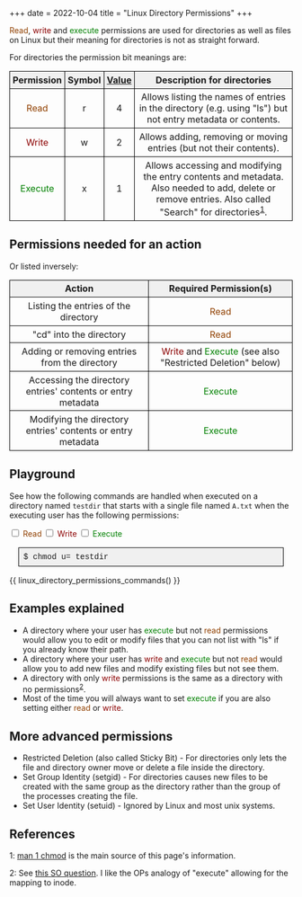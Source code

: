 +++
date = 2022-10-04
title = "Linux Directory Permissions"
+++
<style>
  table.styled {
    border-collapse: collapse;
  }
  .styled td, .styled th {
    border: thin solid black;
    text-align: center;
    padding: 0.3rem;
  }
  .styled thead tr {
    background-color: #F0F0F0;
    text-align: left;
  }
  .read {
    color: #904000;
  }
  .write {
    color: #8B0000;
  }
  .execute {
    color: #008000;
  }
  .term {
    font-family: Menlo, Consolas, Monaco, Liberation Mono, Lucida Console, monospace;
    border: thin solid black;
    padding: 0.5rem;
    margin: 1rem;
  }
  .term.command {
    background-color: #F0F0F0;
  }
  .term .output {
    white-space: pre;
    display: none;
  }
</style>

<span class="read">Read</span>, <span class="write">write</span> and <span class="execute">execute</span> permissions are used for directories as well as files on Linux but their meaning for directories is not as straight forward.

For directories the permission bit meanings are:

<table class="styled">
  <thead>
    <tr>
      <th>
        Permission
      </th>
      <th>
        Symbol
      </th>
      <th>
        <a href="https://en.wikipedia.org/wiki/File-system_permissions#Numeric_notation">Value</a>
      </th>
      <th>
        Description for directories
      </th>
    </tr>
  </thead>
  <tr>
    <td>
      <span class="read">Read</span>
    </td>
    <td>
      r
    </td>
    <td>
      4
    </td>
    <td>
      Allows listing the names of entries in the directory (e.g. using "ls") but not entry metadata or contents.
    </td>
  </tr>
  <tr>
    <td>
      <span class="write">Write</span>
    </td>
    <td>
      w
    </td>
    <td>
      2
    </td>
    <td>
      Allows adding, removing or moving entries (but not their contents).
    </td>
  </tr>
  <tr>
    <td>
      <span class="execute">Execute</span>
    </td>
    <td>
      x
    </td>
    <td>
      1
    </td>
    <td>
      Allows accessing and modifying the entry contents and metadata. Also needed to add, delete or remove entries. Also called "Search" for directories<sup><a href="#ref1">1</a></sup>.
    </td>
  </tr>
</table>

## Permissions needed for an action

Or listed inversely:

<table class="styled">
  <thead>
    <tr>
      <th>
        Action
      </th>
      <th>
        Required Permission(s)
      </th>
    </tr>
  </thead>
  <tr>
    <td>
      Listing the entries of the directory
    </td>
    <td>
      <span class="read">Read</span>
    </td>
  </tr>
  <tr>
    <td>
      "cd" into the directory
    </td>
    <td>
      <span class="read">Read</span>
    </td>
  </tr>
  <tr>
    <td>
      Adding or removing entries from the directory
    </td>
    <td>
      <span class="write">Write</span> and <span class="execute">Execute</span> (see also "Restricted Deletion" below)
    </td>
  </tr>
  <tr>
    <td>
      Accessing the directory entries' contents or entry metadata
    </td>
    <td>
      <span class="execute">Execute</span>
    </td>
  </tr>
  <tr>
    <td>
      Modifying the directory entries' contents or entry metadata
    </td>
    <td>
      <span class="execute">Execute</span>
    </td>
  </tr>
</table>


## Playground

See how the following commands are handled when executed on a directory named `testdir` that starts with a single file named `A.txt` when the executing user has the following permissions:

<form id="permissions_form">
  <span class="read">
    <input type="checkbox" id="read" name="read">
    <label for="read">Read</label>
  </span>
  <span class="write">
    <input type="checkbox" id="write" name="write">
    <label for="write">Write</label>
  </span>
  <span class="execute">
    <input type="checkbox" id="execute" name="execute">
    <label for="execute">Execute</label>
  </span>
</form>
<div class="term command">$ chmod u=<span id="mode"></span> testdir</div>

{{ linux_directory_permissions_commands() }}

<script>
  const r = document.getElementById("read");
  const w = document.getElementById("write");
  const x = document.getElementById("execute");
  const modeLabel = document.getElementById("mode");
  const form = document.getElementById("permissions_form");
  
  function updateOutputs() {
    let modeString = (r.checked ? "r" : "")
      + (w.checked ? "w" : "")
      + (x.checked ? "x" : "");
    modeLabel.innerHTML = modeString

    if (modeString == "") {
      modeString = "EMPTY";
    }
    const outputs = document.querySelectorAll(".term .output");
    for (output of outputs) {
      output.style.display = output.classList.contains(modeString) ? "block" : "none";
    }
  }

  updateOutputs();
  form.addEventListener("input", (evt) => {
    updateOutputs();
  });
</script>

## Examples explained

* A directory where your user has <span class="execute">execute</span> but not <span class="read">read</span> permissions would allow you to edit or modify files that you can not list with "ls" if you already know their path.
* A directory where your user has <span class="write">write</span> and <span class="execute">execute</span> but not <span class="read">read</span> would allow you to add new files and modify existing files but not see them.
* A directory with only <span class="write">write</span> permissions is the same as a directory with no permissions<sup><a href="#ref2">2</a></sup>.
* Most of the time you will always want to set <span class="execute">execute</span> if you are also setting either <span class="read">read</span> or <span class="write">write</span>.

## More advanced permissions

* Restricted Deletion (also called Sticky Bit) - For directories only lets the file and directory owner move or delete a file inside the directory. 
* Set Group Identity (setgid) - For directories causes new files to be created with the same group as the directory rather than the group of the processes creating the file.
* Set User Identity (setuid) - Ignored by Linux and most unix systems.

## References

<span id="ref1">1</span>: <a href="https://man7.org/linux/man-pages/man1/chmod.1.html">man 1 chmod</a> is the main source of this page's information.

<span id="ref2">2</span>: See [this SO question](https://unix.stackexchange.com/a/149291/45680). I like the OPs analogy of "execute" allowing for the mapping to inode.
